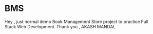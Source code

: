 # BMS 
Hey , just normal demo Book Management Store project to practice Full Stack Web Development.
Thank you ,
AKASH MANDAL 
